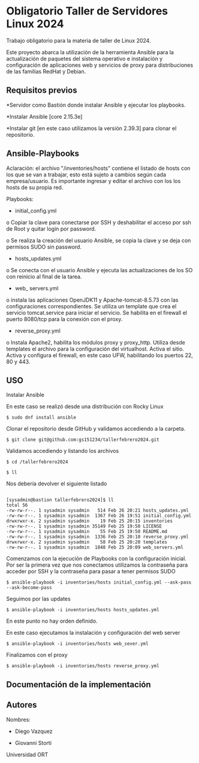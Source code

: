 # Obligatorio Taller de Servidores Linux 2024

Trabajo obligatorio para la materia de taller de Linux 2024.

Este proyecto abarca la utilización de la herramienta Ansible para la actualización de paquetes del sistema operativo e instalación y configuración de aplicaciones web y servicios de proxy para distribuciones de las familias RedHat y Debian. 

## Requisitos previos

*Servidor como Bastión donde instalar Ansible y ejecutar los playbooks.

*Instalar Ansible [core 2.15.3e] 

*Instalar git [en este caso utilizamos la versión 2.39.3]
para clonar el repositorio.

## Ansible-Playbooks

Aclaración: el archivo "/inventories/hosts" contiene el listado de hosts con los que se van a trabajar, esto está sujeto a cambios según cada empresa/usuario. Es importante ingresar y editar el archivo con los los hosts de su propia red.

Playbooks:

-	initial_config.yml

o	Copiar la clave para conectarse por SSH y deshabilitar el acceso por ssh de Root y quitar login por password.

o	Se realiza la creación del usuario Ansible, se copia la clave y se deja con permisos SUDO sin password.

-	hosts_updates.yml

o	Se conecta con el usuario Ansible y ejecuta las actualizaciones de los SO con reinicio al final de la tarea.

-	web_ servers.yml

o	instala las aplicaciones OpenJDK11 y Apache-tomcat-8.5.73 con las configuraciones correspondientes. Se utiliza un template que crea el servicio tomcat.service para iniciar el servicio. Se habilita en el firewall el puerto 8080/tcp para la conexión con el proxy.

-	reverse_proxy.yml

o	Instala Apache2, habilita los módulos proxy y proxy_http. Utiliza desde templates el archivo para la configuración del virtualhost. Activa el sitio. Activa y configura el firewall, en este caso UFW, habilitando los puertos 22, 80 y 443.





## USO

Instalar Ansible

En este caso se realizó desde una distribución con Rocky Linux
```
$ sudo dnf install ansible
```
Clonar el repositorio desde GitHub y validamos accediendo a la carpeta.

```
$ git clone git@github.com:gs151234/tallerfebrero2024.git
```
Validamos accediendo y listando los archivos
```
$ cd /tallerfebrero2024

$ ll
```
Nos debería devolver el siguiente listado
```

[sysadmin@bastion tallerfebrero2024]$ ll
total 56
-rw-rw-r--. 1 sysadmin sysadmin   514 Feb 26 20:21 hosts_updates.yml
-rw-rw-r--. 1 sysadmin sysadmin  1367 Feb 26 19:51 initial_config.yml
drwxrwxr-x. 2 sysadmin sysadmin    19 Feb 25 20:15 inventories
-rw-rw-r--. 1 sysadmin sysadmin 35149 Feb 25 19:50 LICENSE
-rw-rw-r--. 1 sysadmin sysadmin    55 Feb 25 19:50 README.md
-rw-rw-r--. 1 sysadmin sysadmin  1336 Feb 25 20:10 reverse_proxy.yml
drwxrwxr-x. 2 sysadmin sysadmin    58 Feb 25 20:20 templates
-rw-rw-r--. 1 sysadmin sysadmin  1848 Feb 25 20:09 web_servers.yml

```

Comenzamos con la ejecución de Playbooks con la configuración inicial. 
Por ser la primera vez que nos conectamos utilizamos la contraseña para acceder por SSH y
la contraseña para pasar a tener permisos SUDO

```
$ ansible-playbook -i inventories/hosts initial_config.yml --ask-pass --ask-become-pass
```

Seguimos por las updates
```
$ ansible-playbook -i inventories/hosts hosts_updates.yml
```
En este punto no hay orden definido. 

En este caso ejecutamos la instalación y configuración del web server
```
$ ansible-playbook -i inventories/hosts web_sever.yml
```
Finalizamos con el proxy
```
$ ansible-playbook -i inventories/hosts reverse_proxy.yml
```
## Documentación de la implementación



## Autores

Nombres: 

  - Diego Vazquez 

  - Giovanni Storti

Universidad ORT 
